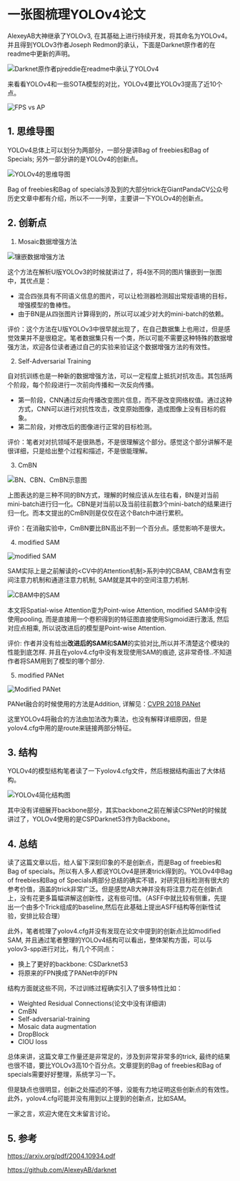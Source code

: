 # 一张图梳理YOLOv4论文

AlexeyAB大神继承了YOLOv3, 在其基础上进行持续开发，将其命名为YOLOv4。并且得到YOLOv3作者Joseph Redmon的承认，下面是Darknet原作者的在readme中更新的声明。

![Darknet原作者pjreddie在readme中承认了YOLOv4](https://img-blog.csdnimg.cn/20200424101249538.png?x-oss-process=image/watermark,type_ZmFuZ3poZW5naGVpdGk,shadow_10,text_aHR0cHM6Ly9ibG9nLmNzZG4ubmV0L0REX1BQX0pK,size_16,color_FFFFFF,t_70)

来看看YOLOv4和一些SOTA模型的对比，YOLOv4要比YOLOv3提高了近10个点。

![FPS vs AP](https://img-blog.csdnimg.cn/2020042410252679.png?x-oss-process=image/watermark,type_ZmFuZ3poZW5naGVpdGk,shadow_10,text_aHR0cHM6Ly9ibG9nLmNzZG4ubmV0L0REX1BQX0pK,size_16,color_FFFFFF,t_70)

## 1. 思维导图

YOLOv4总体上可以划分为两部分，一部分是讲Bag of freebies和Bag of Specials; 另外一部分讲的是YOLOv4的创新点。

![YOLOv4的思维导图](https://img-blog.csdnimg.cn/20200424193904517.jpg?x-oss-process=image/watermark,type_ZmFuZ3poZW5naGVpdGk,shadow_10,text_aHR0cHM6Ly9ibG9nLmNzZG4ubmV0L0REX1BQX0pK,size_16,color_FFFFFF,t_70)

Bag of freebies和Bag of specials涉及到的大部分trick在GiantPandaCV公众号历史文章中都有介绍，所以不一一列举，主要讲一下YOLOv4的创新点。

## 2. 创新点

1. Mosaic数据增强方法

![镶嵌数据增强方法](https://img-blog.csdnimg.cn/20200424204700343.png?x-oss-process=image/watermark,type_ZmFuZ3poZW5naGVpdGk,shadow_10,text_aHR0cHM6Ly9ibG9nLmNzZG4ubmV0L0REX1BQX0pK,size_16,color_FFFFFF,t_70)

这个方法在解析U版YOLOv3的时候就讲过了，将4张不同的图片镶嵌到一张图中，其优点是：

- 混合四张具有不同语义信息的图片，可以让检测器检测超出常规语境的目标，增强模型的鲁棒性。
- 由于BN是从四张图片计算得到的，所以可以减少对大的mini-batch的依赖。

评价：这个方法在U版YOLOv3中很早就出现了，在自己数据集上也用过，但是感觉效果并不是很稳定。笔者数据集只有一个类，所以可能不需要这种特殊的数据增强方法，欢迎各位读者通过自己的实验来验证这个数据增强方法的有效性。

2. Self-Adversarial Training

自对抗训练也是一种新的数据增强方法，可以一定程度上抵抗对抗攻击。其包括两个阶段，每个阶段进行一次前向传播和一次反向传播。

- 第一阶段，CNN通过反向传播改变图片信息，而不是改变网络权值。通过这种方式，CNN可以进行对抗性攻击，改变原始图像，造成图像上没有目标的假象。
- 第二阶段，对修改后的图像进行正常的目标检测。

评价：笔者对对抗领域不是很熟悉，不是很理解这个部分。感觉这个部分讲解不是很详细，只是给出整个过程和描述，不是很能理解。

3. CmBN

![BN、CBN、CmBN示意图](https://img-blog.csdnimg.cn/2020042421021154.png?x-oss-process=image/watermark,type_ZmFuZ3poZW5naGVpdGk,shadow_10,text_aHR0cHM6Ly9ibG9nLmNzZG4ubmV0L0REX1BQX0pK,size_16,color_FFFFFF,t_70)

上图表达的是三种不同的BN方式，理解的时候应该从左往右看，BN是对当前mini-batch进行归一化。CBN是对当前以及当前往前数3个mini-batch的结果进行归一化。而本文提出的CmBN则是仅仅在这个Batch中进行累积。

评价：在消融实验中，CmBN要比BN高出不到一个百分点。感觉影响不是很大。

4. modified SAM

![modified SAM](https://img-blog.csdnimg.cn/20200424210743518.png?x-oss-process=image/watermark,type_ZmFuZ3poZW5naGVpdGk,shadow_10,text_aHR0cHM6Ly9ibG9nLmNzZG4ubmV0L0REX1BQX0pK,size_16,color_FFFFFF,t_70)

SAM实际上是之前解读的<CV中的Attention机制>系列中的CBAM, CBAM含有空间注意力机制和通道注意力机制, SAM就是其中的空间注意力机制.

![CBAM中的SAM](https://img-blog.csdnimg.cn/20191129215240121.png?x-oss-process=image/watermark,type_ZmFuZ3poZW5naGVpdGk,shadow_10,text_aHR0cHM6Ly9ibG9nLmNzZG4ubmV0L0REX1BQX0pK,size_16,color_FFFFFF,t_70)

本文将Spatial-wise Attention变为Point-wise Attention, modified SAM中没有使用pooling, 而是直接用一个卷积得到的特征图直接使用Sigmoid进行激活, 然后对应点相乘, 所以说改进后的模型是Point-wise Attention. 

评价: 作者并没有给出**改进后的SAM**和**SAM**的实验对比,所以并不清楚这个模块的性能到底怎样. 并且在yolov4.cfg中没有发现使用SAM的痕迹, 这非常奇怪..不知道作者将SAM用到了模型的哪个部分.

5. modified PANet

![Modified PANet](https://img-blog.csdnimg.cn/20200424214821486.png?x-oss-process=image/watermark,type_ZmFuZ3poZW5naGVpdGk,shadow_10,text_aHR0cHM6Ly9ibG9nLmNzZG4ubmV0L0REX1BQX0pK,size_16,color_FFFFFF,t_70)

PANet融合的时候使用的方法是Addition, 详解见：[CVPR 2018 PANet]( https://mp.weixin.qq.com/s?__biz=MzA4MjY4NTk0NQ==&mid=2247485145&idx=2&sn=dbd970411f3ec2da25bf432af8400a74&chksm=9f80bc4fa8f7355924af4aec888671a31a499684aa5e4e86b4c502b7f28f2521040d7507b980&scene=21#wechat_redirect )

这里YOLOv4将融合的方法由加法改为乘法，也没有解释详细原因，但是yolov4.cfg中用的是route来链接两部分特征。



## 3. 结构

YOLOv4的模型结构笔者读了一下yolov4.cfg文件，然后根据结构画出了大体结构。

![YOLOv4简化结构图](https://img-blog.csdnimg.cn/20200424193849660.jpg?x-oss-process=image/watermark,type_ZmFuZ3poZW5naGVpdGk,shadow_10,text_aHR0cHM6Ly9ibG9nLmNzZG4ubmV0L0REX1BQX0pK,size_16,color_FFFFFF,t_70)

其中没有详细展开backbone部分，其实backbone之前在解读CSPNet的时候就讲过了，YOLOv4使用的是CSPDarknet53作为Backbone。

## 4. 总结

读了这篇文章以后，给人留下深刻印象的不是创新点，而是Bag of freebies和Bag of specials。所以有人多人都说YOLOv4是拼凑trick得到的。YOLOv4中Bag of freebies和Bag of Specials两部分总结的确实不错，对研究目标检测有很大的参考价值，涵盖的trick非常广泛。但是感觉AB大神并没有将注意力花在创新点上，没有花更多篇幅讲解这创新性，这有些可惜。（ASFF中就比较有侧重，先提出一个由多个Trick组成的baseline,然后在此基础上提出ASFF结构等创新性试验，安排比较合理）

此外，笔者梳理了yolov4.cfg并没有发现在论文中提到的创新点比如modified SAM, 并且通过笔者整理的YOLOv4结构可以看出，整体架构方面，可以与yolov3-spp进行对比，有几个不同点：

- 换上了更好的backbone: CSDarknet53
- 将原来的FPN换成了PANet中的FPN

结构方面就这些不同，不过训练过程确实引入了很多特性比如：

- Weighted Residual Connections(论文中没有详细讲)
- CmBN
- Self-adversarial-training
- Mosaic data augmentation
- DropBlock
- CIOU loss

总体来讲，这篇文章工作量还是非常足的，涉及到非常非常多的trick, 最终的结果也很不错，要比YOLOv3高10个百分点。文章提到的Bag of freebies和Bag of specials需要好好整理，系统学习一下。

但是缺点也很明显，创新之处描述的不够，没能有力地证明这些创新点的有效性。此外，yolov4.cfg可能并没有用到以上提到的创新点，比如SAM。

一家之言，欢迎大佬在文末留言讨论。

## 5. 参考

https://arxiv.org/pdf/2004.10934.pdf

 https://github.com/AlexeyAB/darknet 